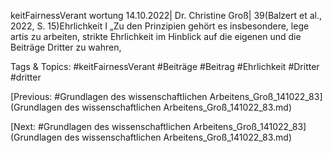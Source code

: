 keitFairnessVerant 
wortung
14.10.2022| Dr. Christine Groß| 39(Balzert et al., 2022, S. 15)Ehrlichkeit I
„Zu den Prinzipien gehört es insbesondere, lege artis zu arbeiten, strikte
Ehrlichkeit im Hinblick auf die eigenen und die Beiträge Dritter zu wahren,

   Tags & Topics:
   #keitFairnessVerant
   #Beiträge
   #Beitrag
   #Ehrlichkeit
   #Dritter
   #dritter

[Previous: #Grundlagen des wissenschaftlichen Arbeitens_Groß_141022_83](Grundlagen des wissenschaftlichen Arbeitens_Groß_141022_83.md)

[Next: #Grundlagen des wissenschaftlichen Arbeitens_Groß_141022_83](Grundlagen des wissenschaftlichen Arbeitens_Groß_141022_83.md)